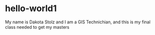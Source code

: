 # hello-world1
My name is Dakota Stolz and I am a GIS Technichian, and this is my final class needed to get my masters

